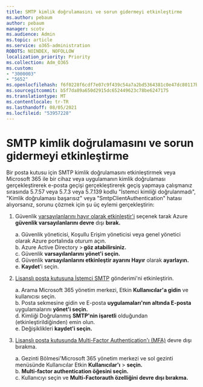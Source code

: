 ```yaml
---
title: SMTP kimlik doğrulamasını ve sorun gidermeyi etkinleştirme
ms.author: pebaum
author: pebaum
manager: scotv
ms.audience: Admin
ms.topic: article
ms.service: o365-administration
ROBOTS: NOINDEX, NOFOLLOW
localization_priority: Priority
ms.collection: Adm_O365
ms.custom:
- "3000003"
- "5652"
ms.openlocfilehash: f6f0228f6cdf7e07c9f439c54a7a2bd5364381c0e47dc80117bd964c5eafea61
ms.sourcegitcommit: b5f7da89a650d2915dc652449623c78be6247175
ms.translationtype: MT
ms.contentlocale: tr-TR
ms.lasthandoff: 08/05/2021
ms.locfileid: "53957228"
---
```

# <a name="enable-smtp-authentication-and-troubleshooting"></a>SMTP kimlik doğrulamasını ve sorun gidermeyi etkinleştirme

Bir posta kutusu için SMTP kimlik doğrulamasını etkinleştirmek veya Microsoft 365 ile bir cihaz veya uygulamanın kimlik doğrulaması gerçekleştirerek e-posta geçişi gerçekleştirerek geçiş yapmaya çalışmanız sırasında 5.7.57 veya 5.7.3 veya 5.7.139 kodlu "İstemci kimliği doğrulanmadı", "Kimlik doğrulaması başarısız" veya "SmtpClientAuthentication" hatası alıyorsanız, sorunu çözmek için şu üç eylemi gerçekleştirin:

1. Güvenlik [varsayılanlarını hayır olarak etkinleştir'i](/azure/active-directory/fundamentals/concept-fundamentals-security-defaults) seçenek tarak Azure **güvenlik varsayılanlarını devre** dışı **bırak.**

    a. Güvenlik yöneticisi, Koşullu Erişim yöneticisi veya genel yönetici olarak Azure portalında oturum açın.<BR/>
    b. Azure Active Directory > **göz atabilirsiniz.**<BR/>
    c. Güvenlik **varsayılanlarını yönet'i seçin.**<BR/>
    d. Güvenlik **varsayılanlarını etkinleştir ayarını Hayır** olarak **ayarlayın.**<BR/>
    e. **Kaydet**'i seçin.

2. [Lisanslı posta kutusuna İstemci SMTP](/exchange/clients-and-mobile-in-exchange-online/authenticated-client-smtp-submission#enable-smtp-auth-for-specific-mailboxes) gönderimi'ni etkinleştirin.

    a. Arama Microsoft 365 yönetim merkezi, Etkin **Kullanıcılar'a gidin** ve kullanıcısı seçin.<BR/>
    b. Posta sekmesine gidin ve E-posta **uygulamaları'nın altında E-posta** uygulamalarını **yönet'i seçin.**<BR/>
    d. Kimliği Doğrulanmış **SMTP'nin işaretli** olduğundan (etkinleştirildiğinden) emin olun.<BR/>
    e. Değişiklikleri **kaydet'i seçin.**<BR/>

3. [Lisanslı posta kutusunda Multi-Factor Authentication'ı (MFA)](/microsoft-365/admin/security-and-compliance/set-up-multi-factor-authentication#turn-off-legacy-per-user-mfa) devre dışı bırakma.

    a. Gezinti Bölmesi'Microsoft 365 yönetim merkezi ve sol gezinti menüsünde Kullanıcılar Etkin **Kullanıcılar'ı**  >  **seçin.**<BR/>
    b. **Multi-factor authentication öğesini seçin.**<BR/>
    c. Kullanıcıyı seçin ve **Multi-Factorauth özelliğini devre dışı bırakma.**<BR/>
